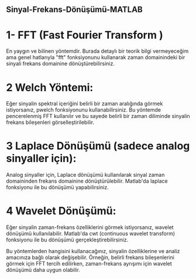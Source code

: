 ## Sinyal-Frekans-Dönüşümü-MATLAB
# 1- FFT (Fast Fourier Transform )
  En yaygın ve bilinen yöntemdir. Burada detaylı bir teorik bilgi vermeyeceğim ama genel hatlarıyla "fft" fonksiyonunu kullanarak zaman domainindeki bir sinyali frekans domainine dönüştürebilirsiniz.


# 2 Welch Yöntemi: 
  Eğer sinyalin spektral içeriğini belirli bir zaman aralığında görmek istiyorsanız, pwelch fonksiyonunu kullanabilirsiniz. Bu yöntemde pencerelenmiş FFT kullanılır ve bu sayede belirli bir zaman diliminde sinyalin frekans bileşenleri görselleştirilebilir.

# 3 Laplace Dönüşümü (sadece analog sinyaller için):
  Analog sinyaller için, Laplace dönüşümü kullanılarak sinyal zaman domaininden frekans domainine dönüştürülebilir. Matlab'da laplace fonksiyonu ile bu dönüşümü yapabilirsiniz.
# 4 Wavelet Dönüşümü: 
  Eğer sinyalin zaman-frekans özelliklerini görmek istiyorsanız, wavelet dönüşümü kullanılabilir. Matlab'da cwt (continuous wavelet transform) fonksiyonu ile bu dönüşümü gerçekleştirebilirsiniz.

Bu yöntemlerden hangisini kullanacağınız, sinyalin özelliklerine ve analiz amacınıza bağlı olarak değişebilir. Örneğin, belirli frekans bileşenlerini görmek için FFT tercih edilirken, zaman-frekans ayrışımı için wavelet dönüşümü daha uygun olabilir.
